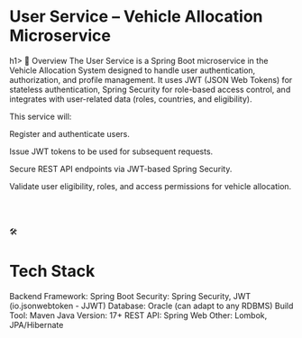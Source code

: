 <h1> User Service – Vehicle Allocation Microservice </h1>h1>
📌 Overview
The User Service is a Spring Boot microservice in the Vehicle Allocation System designed to handle user authentication, authorization, and profile management.
It uses JWT (JSON Web Tokens) for stateless authentication, Spring Security for role-based access control, and integrates with user-related data (roles, countries, and eligibility).

This service will:

Register and authenticate users.

Issue JWT tokens to be used for subsequent requests.

Secure REST API endpoints via JWT-based Spring Security.

Validate user eligibility, roles, and access permissions for vehicle allocation.

<br> </br>

🛠️ <h1> Tech Stack</h1>
Backend Framework: Spring Boot
Security: Spring Security, JWT (io.jsonwebtoken - JJWT)
Database: Oracle (can adapt to any RDBMS)
Build Tool: Maven
Java Version: 17+
REST API: Spring Web
Other: Lombok, JPA/Hibernate
